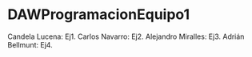 # DAWProgramacionEquipo1
Candela Lucena: Ej1.
Carlos Navarro: Ej2.
Alejandro Miralles: Ej3.
Adrián Bellmunt: Ej4.
